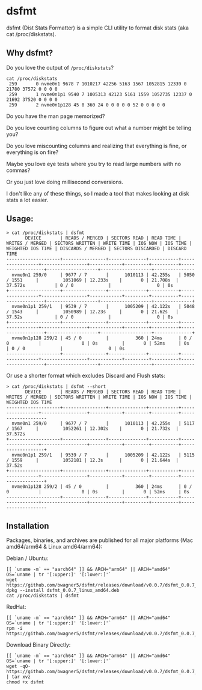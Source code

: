 # dsfmt

dsfmt (Dist Stats Formatter) is a simple CLI utility to format disk stats (aka cat /proc/diskstats). 

## Why dsfmt?

Do you love the output of `/proc/diskstats`? 

```
cat /proc/diskstats
 259       0 nvme0n1 9678 7 1010217 42256 5163 1567 1052815 12339 0 21780 37572 0 0 0 0
 259       1 nvme0n1p1 9540 7 1005313 42123 5161 1559 1052735 12337 0 21692 37520 0 0 0 0
 259       2 nvme0n1p128 45 0 360 24 0 0 0 0 0 52 0 0 0 0 0
```

Do you have the man page memorized? 

Do you love counting columns to figure out what a number might be telling you?

Do you love miscounting columns and realizing that everything is fine, or everything is on fire? 

Maybe you love eye tests where you try to read large numbers with no commas?  

Or you just love doing millisecond conversions.

I don't like any of these things, so I made a tool that makes looking at disk stats a lot easier.


## Usage:

```
> cat /proc/diskstats | dsfmt
       DEVICE       | READS / MERGED | SECTORS READ | READ TIME | WRITES / MERGED | SECTORS WRITTEN | WRITE TIME | IOS NOW | IOS TIME | WEIGHTED IOS TIME | DISCARDS / MERGED | SECTORS DISCARDED | DISCARD TIME
--------------------+----------------+--------------+-----------+-----------------+-----------------+------------+---------+----------+-------------------+-------------------+-------------------+---------------
  nvme0n1 259/0     | 9677 / 7       |      1010113 | 42.255s   | 5050 / 1551     |         1051069 | 12.233s    |       0 | 21.708s  | 37.572s           | 0 / 0             |                 0 | 0s
+-------------------+----------------+--------------+-----------+-----------------+-----------------+------------+---------+----------+-------------------+-------------------+-------------------+--------------+
  nvme0n1p1 259/1   | 9539 / 7       |      1005209 | 42.122s   | 5048 / 1543     |         1050989 | 12.23s     |       0 | 21.62s   | 37.52s            | 0 / 0             |                 0 | 0s
+-------------------+----------------+--------------+-----------+-----------------+-----------------+------------+---------+----------+-------------------+-------------------+-------------------+--------------+
  nvme0n1p128 259/2 | 45 / 0         |          360 | 24ms      | 0 / 0           |               0 | 0s         |       0 | 52ms     | 0s                | 0 / 0             |                 0 | 0s
--------------------+----------------+--------------+-----------+-----------------+-----------------+------------+---------+----------+-------------------+-------------------+-------------------+---------------
```

Or use a shorter format which excludes Discard and Flush stats:

```
> cat /proc/diskstats | dsfmt --short
       DEVICE       | READS / MERGED | SECTORS READ | READ TIME | WRITES / MERGED | SECTORS WRITTEN | WRITE TIME | IOS NOW | IOS TIME | WEIGHTED IOS TIME
--------------------+----------------+--------------+-----------+-----------------+-----------------+------------+---------+----------+--------------------
  nvme0n1 259/0     | 9677 / 7       |      1010113 | 42.255s   | 5117 / 1567     |         1052261 | 12.302s    |       0 | 21.732s  | 37.572s
+-------------------+----------------+--------------+-----------+-----------------+-----------------+------------+---------+----------+-------------------+
  nvme0n1p1 259/1   | 9539 / 7       |      1005209 | 42.122s   | 5115 / 1559     |         1052181 | 12.3s      |       0 | 21.644s  | 37.52s
+-------------------+----------------+--------------+-----------+-----------------+-----------------+------------+---------+----------+-------------------+
  nvme0n1p128 259/2 | 45 / 0         |          360 | 24ms      | 0 / 0           |               0 | 0s         |       0 | 52ms     | 0s
--------------------+----------------+--------------+-----------+-----------------+-----------------+------------+---------+----------+--------------------
```

## Installation

Packages, binaries, and archives are published for all major platforms (Mac amd64/arm64 & Linux amd64/arm64):

Debian / Ubuntu:

```
[[ `uname -m` == "aarch64" ]] && ARCH="arm64" || ARCH="amd64"
OS=`uname | tr '[:upper:]' '[:lower:]'`
wget https://github.com/bwagner5/dsfmt/releases/download/v0.0.7/dsfmt_0.0.7_${OS}_${ARCH}.deb
dpkg --install dsfmt_0.0.7_linux_amd64.deb
cat /proc/diskstats | dsfmt
```

RedHat:

```
[[ `uname -m` == "aarch64" ]] && ARCH="arm64" || ARCH="amd64"
OS=`uname | tr '[:upper:]' '[:lower:]'`
rpm -i https://github.com/bwagner5/dsfmt/releases/download/v0.0.7/dsfmt_0.0.7_${OS}_${ARCH}.rpm
```

Download Binary Directly:

```
[[ `uname -m` == "aarch64" ]] && ARCH="arm64" || ARCH="amd64"
OS=`uname | tr '[:upper:]' '[:lower:]'`
wget -qO- https://github.com/bwagner5/dsfmt/releases/download/v0.0.7/dsfmt_0.0.7_${OS}_${ARCH}.tar.gz | tar xvz
chmod +x dsfmt
```


